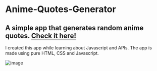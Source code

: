 # Anime-Quotes-Generator

## A simple app that generates random anime quotes. [Check it here!](https://iulian-u.github.io/Anime-Quotes-Generator/)

I created this app while learning about Javascript and APIs. The app is made using pure HTML, CSS and Javascript.

![image](https://user-images.githubusercontent.com/59142419/145945590-3a9c48c4-760e-4bcc-8fbb-00724cea1019.png)
 
 
 
 

